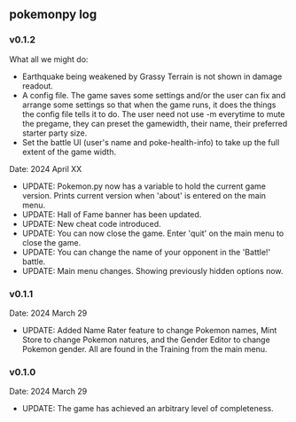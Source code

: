 ## pokemonpy log

### v0.1.2
What all we might do:
* Earthquake being weakened by Grassy Terrain is not shown in damage readout.
* A config file. The game saves some settings and/or the user can fix and arrange some settings so that when the game runs, it does the things the config file tells it to do.
The user need not use -m everytime to mute the pregame, they can preset the gamewidth, their name, their preferred starter party size. 
* Set the battle UI (user's name and poke-health-info) to take up the full extent of the game width.

Date: 2024 April XX
* UPDATE: Pokemon.py now has a variable to hold the current game version. Prints current version when 'about' is entered on the main menu.
* UPDATE: Hall of Fame banner has been updated.
* UPDATE: New cheat code introduced.
* UPDATE: You can now close the game. Enter 'quit' on the main menu to close the game.
* UPDATE: You can change the name of your opponent in the 'Battle!' battle.
* UPDATE: Main menu changes. Showing previously hidden options now.

### v0.1.1
Date: 2024 March 29
* UPDATE: Added Name Rater feature to change Pokemon names, Mint Store to
  change Pokemon natures, and the Gender Editor to change Pokemon gender.
  All are found in the Training from the main menu.

### v0.1.0
Date: 2024 March 29
* UPDATE: The game has achieved an arbitrary level of completeness.

